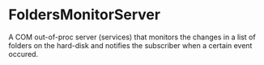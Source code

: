 FoldersMonitorServer
====================

A COM out-of-proc server (services) that monitors the changes in a list of folders on the hard-disk and notifies the subscriber
when a certain event occured.
